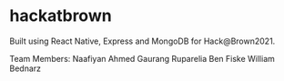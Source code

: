 # hackatbrown

Built using React Native, Express and MongoDB for Hack@Brown2021.

Team Members:
Naafiyan Ahmed
Gaurang Ruparelia
Ben Fiske
William Bednarz
